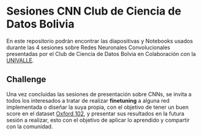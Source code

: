 # Sesiones CNN Club de Ciencia de Datos Bolivia

En este repositorio podrán encontrar las diapositivas y Notebooks usados durante las 4 sesiones sobre Redes Neuronales Convolucionales presentadas por el Club de Ciencia de Datos Bolvia en Colaboración con la [UNIVALLE](http://www.univalle.edu/).

## Challenge

Una vez concluidas las sesiones de presentación sobre CNNs, se invita a todos los interesados a tratar de realizar **finetuning** a alguna red implementada o diseñar la suya propia, con el objetivo de tener un buen score en el dataset [Oxford 102](https://www.robots.ox.ac.uk/~vgg/data/flowers/102/), y presentar sus resultados en la futura sesión a realizar, esto con el objetivo de aplicar lo aprendido y compartir con la comunidad.

